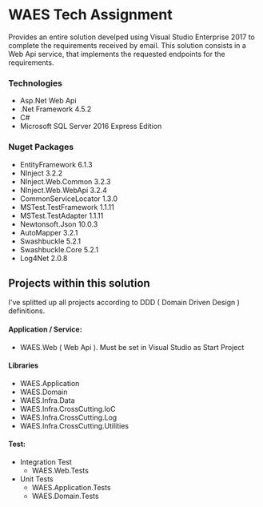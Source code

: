 # WAES Tech Assignment

Provides an entire solution develped using Visual Studio Enterprise 2017 to complete the requirements received by email. This solution consists in a Web Api service, that implements the requested endpoints for the requirements.

### Technologies 
- Asp.Net Web Api
- .Net Framework 4.5.2
- C#
- Microsoft SQL Server 2016 Express Edition

### Nuget Packages
- EntityFramework 6.1.3
- NInject 3.2.2
- NInject.Web.Common 3.2.3
- NInject.Web.WebApi 3.2.4
- CommonServiceLocator 1.3.0
- MSTest.TestFramework 1.1.11
- MSTest.TestAdapter 1.1.11
- Newtonsoft.Json 10.0.3
- AutoMapper 3.2.1
- Swashbuckle 5.2.1
- Swashbuckle.Core 5.2.1
- Log4Net 2.0.8

## Projects within this solution

I've splitted up all projects according to DDD ( Domain Driven Design ) definitions.

#### Application / Service:
 - WAES.Web ( Web Api ). Must be set in Visual Studio as Start Project
 
#### Libraries
 - WAES.Application
 - WAES.Domain 
 - WAES.Infra.Data
 - WAES.Infra.CrossCutting.IoC
 - WAES.Infra.CrossCutting.Log
 - WAES.Infra.CrossCutting.Utilities
 
#### Test:

- Integration Test
  - WAES.Web.Tests
- Unit Tests
  - WAES.Application.Tests
  - WAES.Domain.Tests
